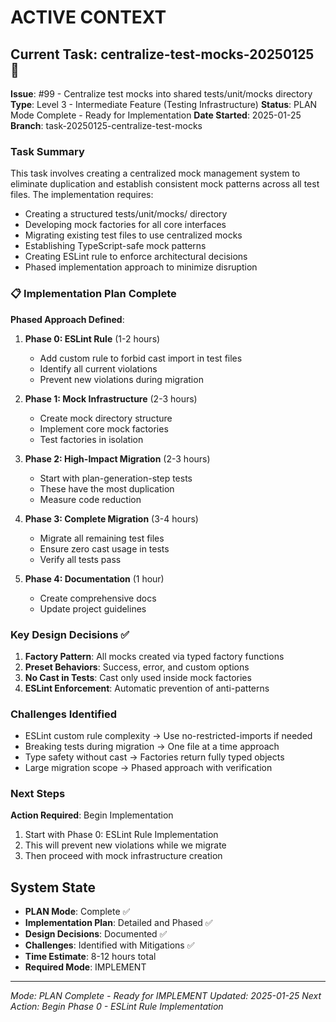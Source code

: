 # ACTIVE CONTEXT

## Current Task: centralize-test-mocks-20250125 🔄

**Issue**: #99 - Centralize test mocks into shared tests/unit/mocks directory
**Type**: Level 3 - Intermediate Feature (Testing Infrastructure)
**Status**: PLAN Mode Complete - Ready for Implementation
**Date Started**: 2025-01-25
**Branch**: task-20250125-centralize-test-mocks

### Task Summary

This task involves creating a centralized mock management system to eliminate duplication and establish consistent mock patterns across all test files. The implementation requires:

- Creating a structured tests/unit/mocks/ directory
- Developing mock factories for all core interfaces
- Migrating existing test files to use centralized mocks
- Establishing TypeScript-safe mock patterns
- Creating ESLint rule to enforce architectural decisions
- Phased implementation approach to minimize disruption

### 📋 Implementation Plan Complete

**Phased Approach Defined**:

1. **Phase 0: ESLint Rule** (1-2 hours)
   - Add custom rule to forbid cast import in test files
   - Identify all current violations
   - Prevent new violations during migration

2. **Phase 1: Mock Infrastructure** (2-3 hours)
   - Create mock directory structure
   - Implement core mock factories
   - Test factories in isolation

3. **Phase 2: High-Impact Migration** (2-3 hours)
   - Start with plan-generation-step tests
   - These have the most duplication
   - Measure code reduction

4. **Phase 3: Complete Migration** (3-4 hours)
   - Migrate all remaining test files
   - Ensure zero cast usage in tests
   - Verify all tests pass

5. **Phase 4: Documentation** (1 hour)
   - Create comprehensive docs
   - Update project guidelines

### Key Design Decisions ✅

1. **Factory Pattern**: All mocks created via typed factory functions
2. **Preset Behaviors**: Success, error, and custom options
3. **No Cast in Tests**: Cast only used inside mock factories
4. **ESLint Enforcement**: Automatic prevention of anti-patterns

### Challenges Identified

- ESLint custom rule complexity → Use no-restricted-imports if needed
- Breaking tests during migration → One file at a time approach
- Type safety without cast → Factories return fully typed objects
- Large migration scope → Phased approach with verification

### Next Steps

**Action Required**: Begin Implementation

1. Start with Phase 0: ESLint Rule Implementation
2. This will prevent new violations while we migrate
3. Then proceed with mock infrastructure creation

## System State

- **PLAN Mode**: Complete ✅
- **Implementation Plan**: Detailed and Phased ✅
- **Design Decisions**: Documented ✅
- **Challenges**: Identified with Mitigations ✅
- **Time Estimate**: 8-12 hours total
- **Required Mode**: IMPLEMENT

---

_Mode: PLAN Complete - Ready for IMPLEMENT_
_Updated: 2025-01-25_
_Next Action: Begin Phase 0 - ESLint Rule Implementation_
